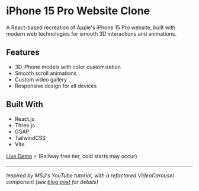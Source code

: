 # iPhone 15 Pro Website Clone

A React-based recreation of Apple's iPhone 15 Pro website, built with modern web technologies for smooth 3D interactions and animations.

## Features
- 3D iPhone models with color customization
- Smooth scroll animations 
- Custom video gallery
- Responsive design for all devices

## Built With
- React.js
- Three.js
- GSAP
- TailwindCSS
- Vite

[Live Demo](https://portfolio-apple-production.up.railway.app/) ⚡ (Railway free tier, cold starts may occur)

---
*Inspired by MSJ's YouTube tutorial, with a refactored VideoCarousel component (see [blog post](https://minerva-wow.github.io/posts/videoCarousel/) for details)*

